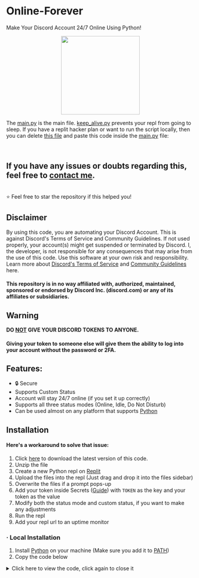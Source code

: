# Online-Forever
Make Your Discord Account 24/7 Online Using Python!

<div id="latenight" align="center">
<img src="https://i.imgur.com/N61T21L.png" height="210">
</div>

The [main.py](https://github.com/rinxyzz/Online-Forever/blob/main/main.py) is the main file. [keep_alive.py](https://github.com/rinxyzz/Online-Forever/blob/main/keep_alive.py) prevents your repl from going to sleep. If you have a replit hacker plan or want to run the script locally, then you can delete [this file](https://github.com/rinxyzz/Online-Forever/blob/main/keep_alive.py) and paste this code inside the [main.py](https://github.com/rinxyzz/Online-Forever/blob/main/main.py) file: 

</br>


If you have any issues or doubts regarding this, feel free to [contact me](https://rin4ever.xyz).
---


<br>
⭐ Feel free to star the repository if this helped you!
</p>

## Disclaimer
By using this code, you are automating your Discord Account. This is against Discord's Terms of Service and Community Guidelines. If not used properly, your account(s) might get suspended or terminated by Discord. I, the developer, is not responsible for any consequences that may arise from the use of this code. Use this software at your own risk and responsibility. Learn more about <a href="https://discord.com/terms">Discord's Terms of Service</a> and <a href="https://discord.com/guidelines">Community Guidelines</a> here.
#### This repository is in no way affiliated with, authorized, maintained, sponsored or endorsed by Discord Inc. (discord.com) or any of its affiliates or subsidiaries.

## Warning
**DO <ins>NOT</ins> GIVE YOUR DISCORD TOKENS TO ANYONE.**
#### Giving your token to someone else will give them the ability to log into your account without the password or 2FA.

## Features:
- 🔒 Secure
- Supports Custom Status
- Account will stay 24/7 online (if you set it up correctly)
- Supports all three status modes (Online, Idle, Do Not Disturb)
- Can be used almost on any platform that supports [Python](https://python.org)

## Installation

#### Here's a workaround to solve that issue:
1. Click [here](https://github.com/rinxyzz/OnlineCord/archive/refs/heads/main.zip) to download the latest version of this code.
2. Unzip the file
3. Create a new Python repl on [Replit](https://replit.com)
4. Upload the files into the repl (Just drag and drop it into the files sidebar)
5. Overwrite the files if a prompt pops-up
6. Add your token inside Secrets ([Guide](https://docs.replit.com/programming-ide/workspace-features/storing-sensitive-information-environment-variables)) with `TOKEN` as the key and your token as the value 
7. Modify both the status mode and custom status, if you want to make any adjustments
8. Run the repl
9. Add your repl url to an uptime monitor

### · Local Installation
1. Install [Python](https://python.org/downloads) on your machine (Make sure you add it to [PATH](https://i.imgur.com/Ukl6HdQ.png))
2. Copy the code below
<details>
<summary> Click here to view the code, click again to close it</summary>
<br>

> Online Forever by Rin4Ever is licensed under Attribution 4.0 International 
